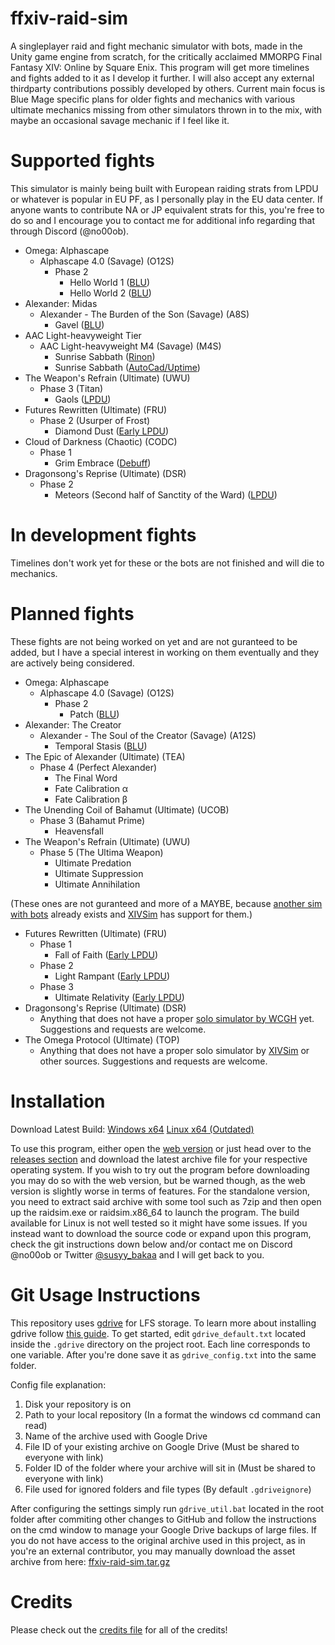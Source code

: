 # ffxiv-raid-sim

A singleplayer raid and fight mechanic simulator with bots, made in the Unity game engine from scratch, for the critically acclaimed MMORPG Final Fantasy XIV: Online by Square Enix. This program will get more timelines and fights added to it as I develop it further. I will also accept any external thirdparty contributions possibly developed by others. Current main focus is Blue Mage specific plans for older fights and mechanics with various ultimate mechanics missing from other simulators thrown in to the mix, with maybe an occasional savage mechanic if I feel like it.

# Supported fights

This simulator is mainly being built with European raiding strats from LPDU or whatever is popular in EU PF, as I personally play in the EU data center. If anyone wants to contribute NA or JP equivalent strats for this, you're free to do so and I encourage you to contact me for additional info regarding that through Discord (@no00ob).

- Omega: Alphascape
	- Alphascape 4.0 (Savage) (O12S)
		- Phase 2
			- Hello World 1 ([BLU](https://www.icy-veins.com/ffxiv/blue-mage-omega-raid-guide))
			- Hello World 2 ([BLU](https://www.icy-veins.com/ffxiv/blue-mage-omega-raid-guide))
- Alexander: Midas
	- Alexander - The Burden of the Son (Savage) (A8S)
		- Gavel ([BLU](https://www.icy-veins.com/ffxiv/blue-mage-brute-justice-raid-guide))
- AAC Light-heavyweight Tier
	- AAC Light-heavyweight M4 (Savage) (M4S)
		- Sunrise Sabbath ([Rinon](https://www.youtube.com/watch?v=1lrk5FbNIPc))
		- Sunrise Sabbath ([AutoCad/Uptime](https://raidplan.io/plan/OnQXobwatopL1G8u))
- The Weapon's Refrain (Ultimate) (UWU)
	- Phase 3 (Titan)
		- Gaols ([LPDU](https://www.youtube.com/watch?v=PwEVH50b-rg))
- Futures Rewritten (Ultimate) (FRU)
	- Phase 2 (Usurper of Frost)
		- Diamond Dust ([Early LPDU](https://raidplan.io/plan/NzZWtqr5SbDehlgb))
- Cloud of Darkness (Chaotic) (CODC)
	- Phase 1
		- Grim Embrace ([Debuff](https://raidplan.io/plan/NyvLFhk2tDTGzE43))
- Dragonsong's Reprise (Ultimate) (DSR)
	- Phase 2
		- Meteors (Second half of Sanctity of the Ward) ([LPDU](https://ff14.toolboxgaming.space/?id=454690614288171&preview=1#20))

# In development fights

Timelines don't work yet for these or the bots are not finished and will die to mechanics.

# Planned fights

These fights are not being worked on yet and are not guranteed to be added, but I have a special interest in working on them eventually and they are actively being considered.

- Omega: Alphascape
	- Alphascape 4.0 (Savage) (O12S)
		- Phase 2
			- Patch ([BLU](https://www.icy-veins.com/ffxiv/blue-mage-omega-raid-guide))
- Alexander: The Creator
	- Alexander - The Soul of the Creator (Savage) (A12S)
		- Temporal Stasis ([BLU](https://www.icy-veins.com/ffxiv/blue-mage-alexander-prime-raid-guide))
- The Epic of Alexander (Ultimate) (TEA)
	- Phase 4 (Perfect Alexander)
		- The Final Word
		- Fate Calibration α
		- Fate Calibration β
- The Unending Coil of Bahamut (Ultimate) (UCOB)
	- Phase 3 (Bahamut Prime)
		- Heavensfall
- The Weapon's Refrain (Ultimate) (UWU)
	- Phase 5 (The Ultima Weapon)
		- Ultimate Predation
		- Ultimate Suppression
		- Ultimate Annihilation

(These ones are not guranteed and more of a MAYBE, because [another sim with bots](https://github.com/WCGH/FRU-Sim) already exists and [XIVSim](https://www.xivsim.com/game/) has support for them.)

- Futures Rewritten (Ultimate) (FRU)
	- Phase 1
		- Fall of Faith ([Early LPDU](https://raidplan.io/plan/V0swEBYmpTP22HnK))
	- Phase 2
		- Light Rampant ([Early LPDU](https://raidplan.io/plan/FG4cE9SQY4h5ryOT))
	- Phase 3
		- Ultimate Relativity ([Early LPDU](https://docs.google.com/presentation/d/1gvAR5l6ZaKIR1DAgs9N-5mgNY28ii_jLZJDQvTk1iMU))
- Dragonsong's Reprise (Ultimate) (DSR)
	- Anything that does not have a proper [solo simulator by WCGH](https://github.com/WCGH/Dragonsong-Sim) yet. Suggestions and requests are welcome.
- The Omega Protocol (Ultimate) (TOP)
	- Anything that does not have a proper solo simulator by [XIVSim](https://www.xivsim.com/game/) or other sources. Suggestions and requests are welcome.

# Installation

Download Latest Build: [Windows x64](https://github.com/susy-bakaa/ffxiv-raid-sim/releases/download/v.0.4.6/raidsim_v0.4.6_win64.zip) [Linux x64 (Outdated)](https://github.com/susy-bakaa/ffxiv-raid-sim/releases/download/v.0.4.5/raidsim_v.0.4.5_linux64.zip)

To use this program, either open the [web version](https://susy-bakaa.github.io/unityweb/raidsim/index.html) or just head over to the [releases section](https://github.com/susy-bakaa/ffxiv-raid-sim/releases) and download the latest archive file for your respective operating system. If you wish to try out the program before downloading you may do so with the web version, but be warned though, as the web version is slightly worse in terms of features. For the standalone version, you need to extract said archive with some tool such as 7zip and then open up the raidsim.exe or raidsim.x86_64 to launch the program. The build available for Linux is not well tested so it might have some issues. If you instead want to download the source code or expand upon this program, check the git instructions down below and/or contact me on Discord @no00ob or Twitter [@susyy_bakaa](https://x.com/susyy_bakaa) and I will get back to you.

# Git Usage Instructions

This repository uses [gdrive](https://github.com/prasmussen/gdrive) for LFS storage. To learn more about installing gdrive follow [this guide](https://medium.com/machine-learning-intuition/tutorial-storing-large-a-i-models-with-gdrive-don-t-use-git-lfs-a1aaccdc5b26). To get started, edit `gdrive_default.txt` located inside the `.gdrive` directory on the project root. Each line corresponds to one variable. After you're done save it as `gdrive_config.txt` into the same folder.

Config file explanation:
1. Disk your repository is on
2. Path to your local repository (In a format the windows cd command can read)
3. Name of the archive used with Google Drive
4. File ID of your existing archive on Google Drive (Must be shared to everyone with link)
5. Folder ID of the folder where your archive will sit in (Must be shared to everyone with link)
6. File used for ignored folders and file types (By default `.gdriveignore`)

After configuring the settings simply run `gdrive_util.bat` located in the root folder after commiting other changes to GitHub and follow the instructions on the cmd window to manage your Google Drive backups of large files. If you do not have access to the original archive used in this project, as in you're an external contributor, you may manually download the asset archive from here: [ffxiv-raid-sim.tar.gz](https://drive.google.com/file/d/1ybYaJ8LGnHwY5jeCv1Zr6B5fT7FHL51i/view?usp=drive_link)

# Credits

Please check out the [credits file](https://github.com/susy-bakaa/ffxiv-raid-sim/blob/main/credits.md) for all of the credits!
